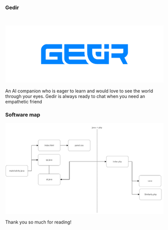 ### Gedir

<br/>

<a href="http://sobazino.ir/"><img src="Image/header.png" alt="Gedir"></a>

An AI companion who is eager to learn and would love to see the world through your eyes. Gedir is always ready to chat when you need an empathetic friend

### Software map

<img src="Image/map.png" alt="Gedir">

Thank you so much for reading!
